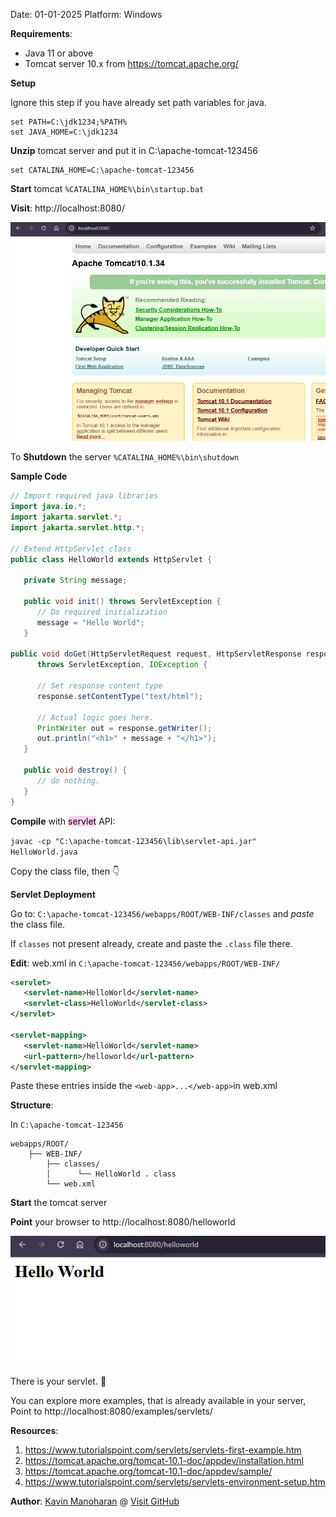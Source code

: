 Date: 01-01-2025 
Platform: Windows

**Requirements**:
- Java 11 or above
- Tomcat server 10.x from https://tomcat.apache.org/

**Setup** 

Ignore this step if you have already set path variables for java. 
```
set PATH=C:\jdk1234;%PATH% 
set JAVA_HOME=C:\jdk1234
```


**Unzip** tomcat server and put it in C:\apache-tomcat-123456

```
set CATALINA_HOME=C:\apache-tomcat-123456
```

**Start** tomcat `%CATALINA_HOME%\bin\startup.bat`

**Visit**: http://localhost:8080/

![](attachments/Pasted%20image%2020250101150329.png)

To **Shutdown** the server `%CATALINA_HOME%\bin\shutdown`

**Sample Code**
```java
// Import required java libraries
import java.io.*;
import jakarta.servlet.*;
import jakarta.servlet.http.*;

// Extend HttpServlet class
public class HelloWorld extends HttpServlet {
 
   private String message;

   public void init() throws ServletException {
      // Do required initialization
      message = "Hello World";
   }

public void doGet(HttpServletRequest request, HttpServletResponse response)
      throws ServletException, IOException {
      
      // Set response content type
      response.setContentType("text/html");

      // Actual logic goes here.
      PrintWriter out = response.getWriter();
      out.println("<h1>" + message + "</h1>");
   }

   public void destroy() {
      // do nothing.
   }
}

```

**Compile** with <mark style="background: #FFB8EBA6;">servlet</mark> API:

`javac -cp "C:\apache-tomcat-123456\lib\servlet-api.jar" HelloWorld.java`

Copy the class file, then 👇

**Servlet** **Deployment**

Go to:  `C:\apache-tomcat-123456/webapps/ROOT/WEB-INF/classes` and *paste* the class file.

If `classes` not present already, create and paste the `.class` file there.

**Edit**: web.xml in `C:\apache-tomcat-123456/webapps/ROOT/WEB-INF/`

```xml
<servlet>
   <servlet-name>HelloWorld</servlet-name>
   <servlet-class>HelloWorld</servlet-class>
</servlet>

<servlet-mapping>
   <servlet-name>HelloWorld</servlet-name>
   <url-pattern>/helloworld</url-pattern>
</servlet-mapping>
```

Paste these entries inside the `<web-app>...</web-app>`in web.xml

**Structure**:

In  `C:\apache-tomcat-123456`

```
webapps/ROOT/
    ├── WEB-INF/
        ├── classes/
        │      └── HelloWorld . class
        └── web.xml
```

**Start** the tomcat server

**Point** your browser to http://localhost:8080/helloworld

![](attachments/Pasted%20image%2020250101151517.png)

There is your servlet. 🤩

You can explore more examples, that is already available in your server,
Point to http://localhost:8080/examples/servlets/

**Resources**:
1. https://www.tutorialspoint.com/servlets/servlets-first-example.htm
2. https://tomcat.apache.org/tomcat-10.1-doc/appdev/installation.html
3. https://tomcat.apache.org/tomcat-10.1-doc/appdev/sample/
4. https://www.tutorialspoint.com/servlets/servlets-environment-setup.htm

**Author**: [Kavin Manoharan](https://www.linkedin.com/in/kavinsde)  @  [Visit GitHub](https://github.com/immkavin-ranks/)